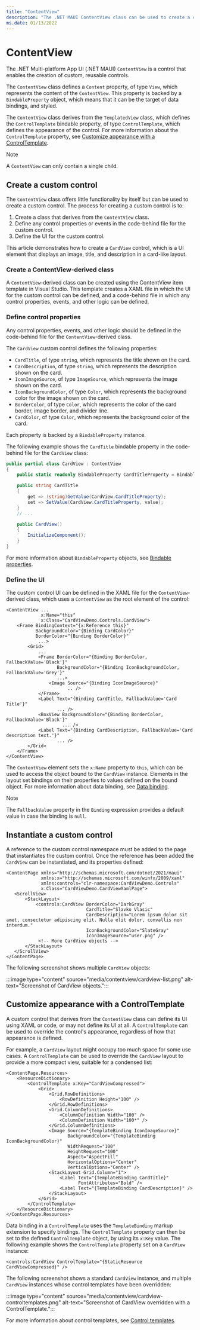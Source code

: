 ```yaml
---
title: "ContentView"
description: "The .NET MAUI ContentView class can be used to create a custom control."
ms.date: 01/13/2022
---
```


# ContentView

<!-- Sample links goes here -->

The .NET Multi-platform App UI (.NET MAUI) `ContentView` is a control that enables the creation of custom, reusable controls.

The `ContentView` class defines a `Content` property, of type `View`, which represents the content of the `ContentView`. This property is backed by a `BindableProperty` object, which means that it can be the target of data bindings, and styled.

The `ContentView` class derives from the `TemplatedView` class, which defines the `ControlTemplate` bindable property, of type `ControlTemplate`, which defines the appearance of the control. For more information about the `ControlTemplate` property, see [Customize appearance with a ControlTemplate](#customize-appearance-with-a-controltemplate).

> [!NOTE]
> A `ContentView` can only contain a single child.

## Create a custom control

The `ContentView` class offers little functionality by itself but can be used to create a custom control. The process for creating a custom control is to:

1. Create a class that derives from the `ContentView` class.
1. Define any control properties or events in the code-behind file for the custom control.
1. Define the UI for the custom control.

This article demonstrates how to create a `CardView` control, which is a UI element that displays an image, title, and description in a card-like layout.

### Create a ContentView-derived class

A `ContentView`-derived class can be created using the ContentView item template in Visual Studio. This template creates a XAML file in which the UI for the custom control can be defined, and a code-behind file in which any control properties, events, and other logic can be defined.

### Define control properties

Any control properties, events, and other logic should be defined in the code-behind file for the `ContentView`-derived class.

The `CardView` custom control defines the following properties:

- `CardTitle`, of type `string`, which represents the title shown on the card.
- `CardDescription`, of type `string`, which represents the description shown on the card.
- `IconImageSource`, of type `ImageSource`, which represents the image shown on the card.
- `IconBackgroundColor`, of type `Color`, which represents the background color for the image shown on the card.
- `BorderColor`, of type `Color`, which represents the color of the card border, image border, and divider line.
- `CardColor`, of type `Color`, which represents the background color of the card.

Each property is backed by a `BindableProperty` instance.

The following example shows the `CardTitle` bindable property in the code-behind file for the `CardView` class:

```csharp
public partial class CardView : ContentView
{
    public static readonly BindableProperty CardTitleProperty = BindableProperty.Create(nameof(CardTitle), typeof(string), typeof(CardView), string.Empty);

    public string CardTitle
    {
        get => (string)GetValue(CardView.CardTitleProperty);
        set => SetValue(CardView.CardTitleProperty, value);
    }
    // ...

    public CardView()
    {
        InitializeComponent();
    }
}
```

For more information about `BindableProperty` objects, see [Bindable properties](~/fundamentals/bindable-properties.md).

### Define the UI

The custom control UI can be defined in the XAML file for the `ContentView`-derived class, which uses a `ContentView` as the root element of the control:

```XAML
<ContentView ...
             x:Name="this"
             x:Class="CardViewDemo.Controls.CardView">
    <Frame BindingContext="{x:Reference this}"
           BackgroundColor="{Binding CardColor}"
           BorderColor="{Binding BorderColor}"
            ...>
        <Grid>
            ...
            <Frame BorderColor="{Binding BorderColor, FallbackValue='Black'}"
                   BackgroundColor="{Binding IconBackgroundColor, FallbackValue='Grey'}"
                   ...>
                <Image Source="{Binding IconImageSource}"
                       .. />
            </Frame>
            <Label Text="{Binding CardTitle, FallbackValue='Card Title'}"
                   ... />
            <BoxView BackgroundColor="{Binding BorderColor, FallbackValue='Black'}"
                     ... />
            <Label Text="{Binding CardDescription, FallbackValue='Card description text.'}"
                   ... />
        </Grid>
    </Frame>
</ContentView>
```

The `ContentView` element sets the `x:Name` property to `this`, which can be used to access the object bound to the `CardView` instance. Elements in the layout set bindings on their properties to values defined on the bound object. For more information about data binding, see [Data binding](~/fundamentals/data-binding/index.md).

> [!NOTE]
> The `FallbackValue` property in the `Binding` expression provides a default value in case the binding is `null`.

## Instantiate a custom control

A reference to the custom control namespace must be added to the page that instantiates the custom control. Once the reference has been added the `CardView` can be instantiated, and its properties defined:

```xaml
<ContentPage xmlns="http://schemas.microsoft.com/dotnet/2021/maui"
             xmlns:x="http://schemas.microsoft.com/winfx/2009/xaml"
             xmlns:controls="clr-namespace:CardViewDemo.Controls"
             x:Class="CardViewDemo.CardViewXamlPage">
   <ScrollView>
       <StackLayout>
           <controls:CardView BorderColor="DarkGray"
                              CardTitle="Slavko Vlasic"
                              CardDescription="Lorem ipsum dolor sit amet, consectetur adipiscing elit. Nulla elit dolor, convallis non interdum."
                              IconBackgroundColor="SlateGray"
                              IconImageSource="user.png" />
            <!-- More CardView objects -->
       </StackLayout>
   </ScrollView>
</ContentPage>                   
```

The following screenshot shows multiple `CardView` objects:

:::image type="content" source="media/contentview/cardview-list.png" alt-text="Screenshot of CardView objects.":::

## Customize appearance with a ControlTemplate

A custom control that derives from the `ContentView` class can define its UI using XAML or code, or may not define its UI at all. A `ControlTemplate` can be used to override the control's appearance, regardless of how that appearance is defined.

For example, a `CardView` layout might occupy too much space for some use cases. A `ControlTemplate` can be used to override the `CardView` layout to provide a more compact view, suitable for a condensed list:

```xaml
<ContentPage.Resources>
    <ResourceDictionary>
        <ControlTemplate x:Key="CardViewCompressed">
            <Grid>
                <Grid.RowDefinitions>
                    <RowDefinition Height="100" />
                </Grid.RowDefinitions>
                <Grid.ColumnDefinitions>
                    <ColumnDefinition Width="100" />
                    <ColumnDefinition Width="100*" />
                </Grid.ColumnDefinitions>
                <Image Source="{TemplateBinding IconImageSource}"
                       BackgroundColor="{TemplateBinding IconBackgroundColor}"
                       WidthRequest="100"
                       HeightRequest="100"
                       Aspect="AspectFill"
                       HorizontalOptions="Center"
                       VerticalOptions="Center" />
                <StackLayout Grid.Column="1">
                    <Label Text="{TemplateBinding CardTitle}"
                           FontAttributes="Bold" />
                    <Label Text="{TemplateBinding CardDescription}" />
                </StackLayout>
            </Grid>
        </ControlTemplate>
    </ResourceDictionary>
</ContentPage.Resources>
```

Data binding in a `ControlTemplate` uses the `TemplateBinding` markup extension to specify bindings. The `ControlTemplate` property can then be set to the defined `ControlTemplate` object, by using its `x:Key` value. The following example shows the `ControlTemplate` property set on a `CardView` instance:

```xaml
<controls:CardView ControlTemplate="{StaticResource CardViewCompressed}" />
```

The following screenshot shows a standard `CardView` instance, and multiple `CardView` instances whose control templates have been overridden:

:::image type="content" source="media/contentview/cardview-controltemplates.png" alt-text="Screenshot of CardView overridden with a ControlTemplate.":::

For more information about control templates, see [Control templates](~/fundamentals/controltemplate.md).
